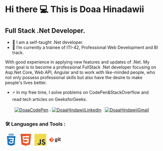 # Hi there 💻 This is Doaa Hinadawii

## Full Stack .Net Developer.
 
- 🔭 I am a self-taught .Net developer.
- 🌱 I’m currently a trainee of ITI-42, Professional Web Development and BI track.

With good experience in applying new features and updates of .Net. My main goal is to become a professional FullStack .Net developer focusing on Asp.Net Core, Web API, Angular and to work with like-minded people, who not only possess professional skills but also have the desire to make people's lives better.





- :zap: In my free time, I solve problems on CodePen&StackOverflow and read tech articles on GeeksforGeeks.
<p align="center">
 <a href="https://codepen.io/doaa-hindawii" target="_blank" rel="noopener noreferrer"> <img src="https://th.bing.com/th/id/OIP.ZkEMd5FVTdhlyoS5niAeawHaHa?pid=ImgDet&rs=1" alt="DoaaCodePen" height="40" style="vertical-align:top; margin:4px"> </a>
 <a href="https://www.linkedin.com/in/doaa-hindawii-b542a71b4/" target="_blank" rel="noopener noreferrer"> <img src="https://cdn.jsdelivr.net/npm/simple-icons@v3/icons/linkedin.svg" alt="DoaaHindawiiLinkedin" height="40" style="vertical-align:top; margin:4px"></a>
 <a href="mailto:doaa.hendawy11@gmail.com"> <img src="https://cdn.jsdelivr.net/npm/simple-icons@v3/icons/gmail.svg" alt="DoaaHindawiiGmail" height="40" style="vertical-align:top; margin:4px"></a>
</p>


### :hammer_and_wrench: Languages and Tools :

<div>
  <img src="https://github.com/devicons/devicon/blob/master/icons/css3/css3-plain-wordmark.svg"  title="CSS3" alt="CSS" width="40" height="40"/>&nbsp;
  <img src="https://github.com/devicons/devicon/blob/master/icons/html5/html5-original.svg" title="HTML5" alt="HTML" width="40" height="40"/>&nbsp;
  <img src="https://github.com/devicons/devicon/blob/master/icons/javascript/javascript-original.svg" title="JavaScript" alt="JavaScript" width="40" height="40"/>&nbsp;
  <img src="https://github.com/devicons/devicon/blob/master/icons/git/git-original-wordmark.svg" title="Git" **alt="Git" width="40" height="40"/>
</div>


